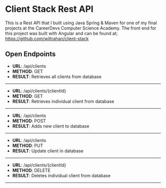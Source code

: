 # Client Stack Rest API

This is a Rest API that I built using Java Spring & Maven for one of my final projects at the CareerDevs Computer Science Academy.  The front end for this project was built with Angular and can be found at;
https://github.com/wiltrahan/client-stack

## Open Endpoints

* **URL**: /api/clients
* **METHOD**: GET
* **RESULT**: Retrieves all clients from database
- - - -
* **URL**: /api/clients/{clientId}
* **METHOD**: GET
* **RESULT**: Retrieves individual client from database
- - - -
* **URL**: /api/clients
* **METHOD**: POST
* **RESULT**: Adds new client to database
- - - -
* **URL**: /api/clients
* **METHOD**: PUT
* **RESULT**: Update client in database
- - - -
* **URL**: /api/clients/{clientId}
* **METHOD**: DELETE
* **RESULT**: Deletes individual client from database
- - - -
